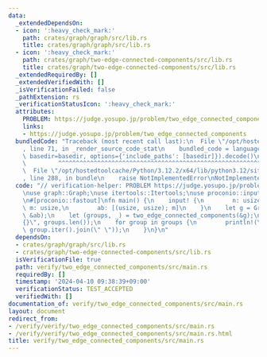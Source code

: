 ```yaml
---
data:
  _extendedDependsOn:
  - icon: ':heavy_check_mark:'
    path: crates/graph/graph/src/lib.rs
    title: crates/graph/graph/src/lib.rs
  - icon: ':heavy_check_mark:'
    path: crates/graph/two-edge-connected-components/src/lib.rs
    title: crates/graph/two-edge-connected-components/src/lib.rs
  _extendedRequiredBy: []
  _extendedVerifiedWith: []
  _isVerificationFailed: false
  _pathExtension: rs
  _verificationStatusIcon: ':heavy_check_mark:'
  attributes:
    PROBLEM: https://judge.yosupo.jp/problem/two_edge_connected_components
    links:
    - https://judge.yosupo.jp/problem/two_edge_connected_components
  bundledCode: "Traceback (most recent call last):\n  File \"/opt/hostedtoolcache/Python/3.12.2/x64/lib/python3.12/site-packages/onlinejudge_verify/documentation/build.py\"\
    , line 71, in _render_source_code_stat\n    bundled_code = language.bundle(stat.path,\
    \ basedir=basedir, options={'include_paths': [basedir]}).decode()\n          \
    \         ^^^^^^^^^^^^^^^^^^^^^^^^^^^^^^^^^^^^^^^^^^^^^^^^^^^^^^^^^^^^^^^^^^^^^^^^^^^^^^^^^\n\
    \  File \"/opt/hostedtoolcache/Python/3.12.2/x64/lib/python3.12/site-packages/onlinejudge_verify/languages/rust.py\"\
    , line 288, in bundle\n    raise NotImplementedError\nNotImplementedError\n"
  code: "// verification-helper: PROBLEM https://judge.yosupo.jp/problem/two_edge_connected_components\n\
    \nuse graph::Graph;\nuse itertools::Itertools;\nuse proconio::input;\nuse two_edge_connected_components::two_edge_connected_components;\n\
    \n#[proconio::fastout]\nfn main() {\n    input! {\n        n: usize,\n       \
    \ m: usize,\n        ab: [(usize, usize); m]\n    }\n    let g = Graph::from_unweighted_undirected_edges(n,\
    \ &ab);\n    let (groups, _) = two_edge_connected_components(&g);\n    println!(\"\
    {}\", groups.len());\n    for group in groups {\n        println!(\"{} {}\", group.len(),\
    \ group.iter().join(\" \"));\n    }\n}\n"
  dependsOn:
  - crates/graph/graph/src/lib.rs
  - crates/graph/two-edge-connected-components/src/lib.rs
  isVerificationFile: true
  path: verify/two_edge_connected_components/src/main.rs
  requiredBy: []
  timestamp: '2024-04-10 09:38:39+09:00'
  verificationStatus: TEST_ACCEPTED
  verifiedWith: []
documentation_of: verify/two_edge_connected_components/src/main.rs
layout: document
redirect_from:
- /verify/verify/two_edge_connected_components/src/main.rs
- /verify/verify/two_edge_connected_components/src/main.rs.html
title: verify/two_edge_connected_components/src/main.rs
---
```

